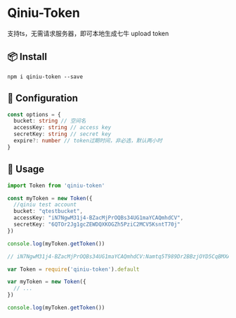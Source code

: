 # Qiniu-Token

支持ts，无需请求服务器，即可本地生成七牛 upload token

## 📦 Install

```
npm i qiniu-token --save
```

## 🔧 Configuration

```typescript
const options = {
  bucket: string // 空间名
  accessKey: string // access key
  secretKey: string // secret key
  expire?: number // token过期时间，非必选，默认两小时
}
```

## 🔨 Usage

```typescript
import Token from 'qiniu-token'

const myToken = new Token({
  //qiniu test account
  bucket: "qtestbucket",
  accessKey: "iN7NgwM31j4-BZacMjPrOQBs34UG1maYCAQmhdCV",
  secretKey: "6QTOr2Jg1gcZEWDQXKOGZh5PziC2MCV5KsntT70j"
})

console.log(myToken.getToken())

// iN7NgwM31j4-BZacMjPrOQBs34UG1maYCAQmhdCV:Namtq5T989Dr2BBzjOYD5CqBMXA=:eyJzY29wZSI6InF0ZXN0YnVja2V0IiwiZGVhZGxpbmUiOjE2MTkwOTUwNTZ9
```

```javascript
var Token = require('qiniu-token').default

var myToken = new Token({
  // ...
})

console.log(myToken.getToken())
```